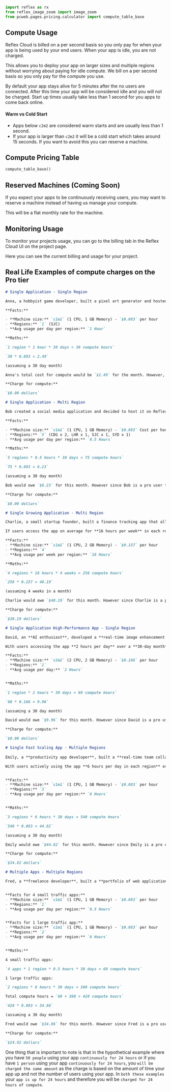 ```python exec
import reflex as rx
from reflex_image_zoom import image_zoom
from pcweb.pages.pricing.calculator import compute_table_base
```

## Compute Usage

Reflex Cloud is billed on a per second basis so you only pay for when your app is being used by your end users. When your app is idle, you are not charged. 

This allows you to deploy your app on larger sizes and multiple regions without worrying about paying for idle compute. We bill on a per second basis so you only pay for the compute you use.

By default your app stays alive for 5 minutes after the no users are connected. After this time your app will be considered idle and you will not be charged. Start up times usually take less than 1 second for you apps to come back online.

#### Warm vs Cold Start
- Apps below `c2m2` are considered warm starts and are usually less than 1 second.
- If your app is larger than `c2m2` it will be a cold start which takes around 15 seconds. If you want to avoid this you can reserve a machine.

## Compute Pricing Table

```python eval
compute_table_base()
```

## Reserved Machines (Coming Soon)

If you expect your apps to be continuously receiving users, you may want to reserve a machine instead of having us manage your compute. 

This will be a flat monthly rate for the machine.

## Monitoring Usage

To monitor your projects usage, you can go to the billing tab in the Reflex Cloud UI on the project page.

Here you can see the current billing and usage for your project.


## Real Life Examples of compute charges on the Pro tier


```md alert
# Single Application - Single Region

Anna, a hobbyist game developer, built a pixel art generator and hosted it on Reflex Cloud so fellow artists could use it anytime. She deployed her app in the San Francisco region, where she lives. If her users use the site for an hour a day, how much would Anna pay?

**Facts:**

- **Machine size:** `c1m1` (1 CPU, 1 GB Memory) - `$0.083` per hour
- **Regions:** `1` (SJC)
- **Avg usage per day per region:** `1 Hour`

**Maths:**

`1 region * 1 hour * 30 days = 30 compute hours`

`30 * 0.083 = 2.49`

(assuming a 30 day month)

Anna's total cost for compute would be `$2.49` for the month. However, since Pro users receive a `$10` credit, her compute cost is fully covered.

**Charge for compute:**

`$0.00 dollars`
```



```md alert
# Single Application - Multi Region

Bob created a social media application and decided to host it on Reflex Cloud. Bob has users in Paris, London, San Jose and Sydney. Bob decided to deploy his application to all those region as well as additional one in Paris since that where Bob lives. If users use the site in each region for 30 minutes a day how much would Bob pay?

**Facts:**

- **Machine size:** `c1m1` (1 CPU, 1 GB Memory) - `$0.083` Cost per hour
- **Regions:** `5` (CDG x 2, LHR x 1, SJC x 1, SYD x 1)
- **Avg usage per day per region:** `0.5 Hours`

**Maths:**

`5 regions * 0.5 hours * 30 days = 75 compute hours` 

`75 * 0.083 = 6.23`

(assuming a 30 day month)

Bob would owe `$6.23` for this month. However since Bob is a pro user they receive a `$10` credit which brings Bob's bill down to `$0`.

**Charge for compute:**

`$0.00 dollars`
```




```md alert
# Single Growing Application - Multi Region

Charlie, a small startup founder, built a finance tracking app that allows users to create and share finance insights in real time. As his user base expanded across different regions, he needed a multi-region setup to reduce latency and improve performance. To ensure a smooth experience, he deployed his app on Reflex Cloud using a `c1m2` machine in four regions.

If users access the app on average for **16 hours per week** in each region, how much would Charlie pay?

**Facts:**
- **Machine size:** `c1m2` (1 CPU, 2 GB Memory) - `$0.157` per hour  
- **Regions:** `4`  
- **Avg usage per week per region:** `16 Hours`

**Maths:**

`4 regions * 16 hours * 4 weeks = 256 compute hours` 

`256 * 0.157 = 40.19`

(assuming 4 weeks in a month)

Charlie would owe `$40.19` for this month. However since Charlie is a pro user they receive a `$10` credit which brings Bob's bill down to `$30.19`.

**Charge for compute:**

`$30.19 dollars`

```



```md alert
# Single Application High-Performance App - Single Region

David, an **AI enthusiast**, developed a **real-time image enhancement tool** that allows photographers to upscale and enhance their images using machine learning. Since his app requires more processing power, he deployed it on a **`c2m2` machine**, which offers increased CPU and memory to handle the intensive AI workloads.  

With users accessing the app **2 hours per day** over a **30-day month**, how much would David pay?

**Facts:**
- **Machine size:** `c2m2` (2 CPU, 2 GB Memory) - `$0.166` per hour  
- **Regions:** `1`  
- **Avg usage per day:** `2 Hours` 


**Maths:**

`1 region * 2 hours * 30 days = 60 compute hours` 

`60 * 0.166 = 9.96`

(assuming a 30 day month)

David would owe `$9.96` for this month. However since David is a pro user they receive a `$10` credit, he will not be charged for compute for this month.

**Charge for compute:**

`$0.00 dollars`

```


```md alert
# Single Fast Scaling App - Multiple Regions 
 
Emily, a **productivity app developer**, built a **real-time team collaboration tool** that helps remote teams manage tasks and communicate efficiently. With users spread across multiple locations, she needed **low-latency performance** to ensure a seamless experience. To achieve this, Emily deployed her app using a `c1m1` machine in **three regions**.  

With users actively using the app **6 hours per day in each region** over a **30-day month**, how much would Emily pay?


**Facts:**
- **Machine size:** `c1m1` (1 CPU, 1 GB Memory) - `$0.083` per hour  
- **Regions:** `3`  
- **Avg usage per day per region:** `6 Hours`


**Maths:**

`3 regions * 6 hours * 30 days = 540 compute hours` 

`540 * 0.083 = 44.82`

(assuming a 30 day month)

Emily would owe `$44.82` for this month. However since Emily is a pro user they receive a `$10` credit which brings Emily's bill down to `$34.82`.

**Charge for compute:**

`$34.82 dollars`

```


```md alert
# Multiple Apps - Multiple Regions 

Fred, a **freelance developer**, built a **portfolio of web applications** that cater to different clients across the globe. He has built **5 apps** where **4 apps** have a small amount of traffic with an average of **0.5 hours a day** and **1 app** that has a high amount of traffic with an average of **6 hours** a day. He has deployed the 4 small traffic apps on a `c1m1` machine in **1 region** each and the high traffic app on a `c1m1` machine in **2 regions**. How much would Fred pay?


**Facts for 4 small traffic apps:**
- **Machine size:** `c1m1` (1 CPU, 1 GB Memory) - `$0.083` per hour  
- **Regions:** `1`  
- **Avg usage per day per region:** `0.5 Hours`


**Facts for 1 large traffic app:**
- **Machine size:** `c1m1` (1 CPU, 1 GB Memory) - `$0.083` per hour  
- **Regions:** `2`  
- **Avg usage per day per region:** `6 Hours`


**Maths:**

4 small traffic apps:

`4 apps * 1 region * 0.5 hours * 30 days = 60 compute hours` 

1 large traffic apps:

`2 regions * 6 hours * 30 days = 360 compute hours` 

Total compute hours = `60 + 360 = 420 compute hours`

`420 * 0.083 = 34.86`

(assuming a 30 day month)

Fred would owe `$34.86` for this month. However since Fred is a pro user they receive a `$10` credit which brings Fred's bill down to `$24.86`.

**Charge for compute:**

`$24.82 dollars`
```

One thing that is important to note is that in the hypothetical example where you have `50 people` using your app `continuously for 24 hours` or if you have `1 person` using your app `continuously for 24 hours`, you `will be charged the same amount` as the charge is based on the amount of time your app up and not the number of users using your app. In `both these examples` your `app is up for 24 hours` and therefore you will be `charged for 24 hours of compute`.